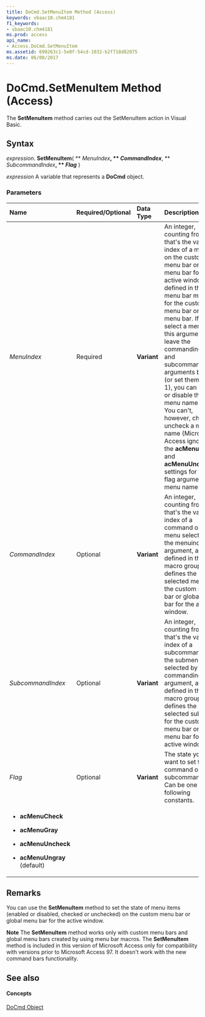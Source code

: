 ```yaml
---
title: DoCmd.SetMenuItem Method (Access)
keywords: vbaac10.chm4181
f1_keywords:
- vbaac10.chm4181
ms.prod: access
api_name:
- Access.DoCmd.SetMenuItem
ms.assetid: 690263c1-5e0f-54cd-1032-b2f718d82075
ms.date: 06/08/2017
---
```



# DoCmd.SetMenuItem Method (Access)

The **SetMenuItem** method carries out the SetMenuItem action in Visual Basic.


## Syntax

 _expression_. **SetMenuItem**( ** _MenuIndex_**, ** _CommandIndex_**, ** _SubcommandIndex_**, ** _Flag_** )

 _expression_ A variable that represents a **DoCmd** object.


### Parameters



|**Name**|**Required/Optional**|**Data Type**|**Description**|
|:-----|:-----|:-----|:-----|
| _MenuIndex_|Required|**Variant**|An integer, counting from 0, that's the valid index of a menu on the custom menu bar or global menu bar for the active window, as defined in the menu bar macro for the custom menu bar or global menu bar. If you select a menu with this argument and leave the commandindex and subcommandindex arguments blank (or set them to ?1), you can enable or disable the menu name itself. You can't, however, check or uncheck a menu name (Microsoft Access ignores the **acMenuCheck** and **acMenuUncheck** settings for the flag argument for menu names).|
| _CommandIndex_|Optional|**Variant**|An integer, counting from 0, that's the valid index of a command on the menu selected by the menuindex argument, as defined in the macro group that defines the selected menu for the custom menu bar or global menu bar for the active window.|
| _SubcommandIndex_|Optional|**Variant**|An integer, counting from 0, that's the valid index of a subcommand in the submenu selected by the commandindex argument, as defined in the macro group that defines the selected submenu for the custom menu bar or global menu bar for the active window.|
| _Flag_|Optional|**Variant**|The state you want to set the command or subcommand to. Can be one of the following constants.
<ul xmlns:xlink="http://www.w3.org/1999/xlink" xmlns:mtps="http://msdn2.microsoft.com/mtps" xmlns:MSHelp="http://msdn.microsoft.com/mshelp" xmlns:mshelp="http://msdn.microsoft.com/mshelp" xmlns:ddue="http://ddue.schemas.microsoft.com/authoring/2003/5" xmlns:msxsl="urn:schemas-microsoft-com:xslt"><li><p><b>acMenuCheck</b></p></li><li><p><b>acMenuGray</b></p></li><li><p><b>acMenuUncheck</b></p></li><li><p><b>acMenuUngray</b>  (default)</p></li></ul>|

## Remarks

You can use the **SetMenuItem** method to set the state of menu items (enabled or disabled, checked or unchecked) on the custom menu bar or global menu bar for the active window.


 **Note**   The **SetMenuItem** method works only with custom menu bars and global menu bars created by using menu bar macros. The **SetMenuItem** method is included in this version of Microsoft Access only for compatibility with versions prior to Microsoft Access 97. It doesn't work with the new command bars functionality.


## See also


#### Concepts


[DoCmd Object](docmd-object-access.md)

